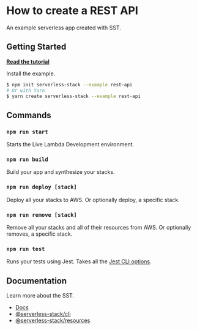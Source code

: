 # How to create a REST API

An example serverless app created with SST.

## Getting Started

[**Read the tutorial**](https://sst.dev/examples/how-to-create-a-rest-api-with-serverless.html)

Install the example.

```bash
$ npm init serverless-stack --example rest-api
# Or with Yarn
$ yarn create serverless-stack --example rest-api
```

## Commands

### `npm run start`

Starts the Live Lambda Development environment.

### `npm run build`

Build your app and synthesize your stacks.

### `npm run deploy [stack]`

Deploy all your stacks to AWS. Or optionally deploy, a specific stack.

### `npm run remove [stack]`

Remove all your stacks and all of their resources from AWS. Or optionally removes, a specific stack.

### `npm run test`

Runs your tests using Jest. Takes all the [Jest CLI options](https://jestjs.io/docs/en/cli).

## Documentation

Learn more about the SST.

- [Docs](https://docs.sst.dev/)
- [@serverless-stack/cli](https://docs.sst.dev/packages/cli)
- [@serverless-stack/resources](https://docs.sst.dev/packages/resources)
